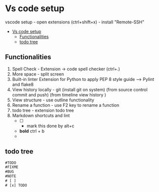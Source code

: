 # Vs code setup

vscode setup -
open extensions (ctrl+shift+x) - install "Remote-SSH"

- [Vs code setup](#vs-code-setup)
  - [Functionalities](#functionalities)
  - [todo tree](#todo-tree)


## Functionalities

1. Spell Check -
  Extension -> code spell checker (ctrl+.)
2. More space - split screen
3. Built-in linter
  Extension for Python to apply PEP 8 style guide --> Pylint and flake8
4. View history locally - git (install git on system) (from source control commit and push) (from timeline view history )
5. View structure -  use outline functionality
6. Rename a function - use F2 key to rename a function
7. todo tree - extension todo tree
8. Markdown shortcuts and lint 
   - [ ] - mark this done by alt+c 
   - **bold** ctrl + b
   - 

## todo tree

``` txt
#TODO
#FIXME
#BUG
#NOTE
# [ ] 
# [x] TODO 


```
